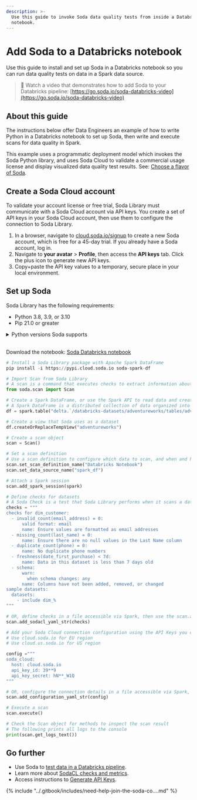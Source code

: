 ```yaml
---
description: >-
  Use this guide to invoke Soda data quality tests from inside a Databricks
  notebook.
---
```


# Add Soda to a Databricks notebook

Use this guide to install and set up Soda in a Databricks notebook so you can run data quality tests on data in a Spark data source.

> 🎥 Watch a video that demonstrates how to add Soda to your Databricks pipeline: [https://go.soda.io/soda-databricks-video](https://go.soda.io/soda-databricks-video)

## About this guide

The instructions below offer Data Engineers an example of how to write Python in a Databricks notebook to set up Soda, then write and execute scans for data quality in Spark.

This example uses a programmatic deployment model which invokes the Soda Python library, and uses Soda Cloud to validate a commercial usage license and display visualized data quality test results. See: [Choose a flavor of Soda](../quick-start-sip/setup-guide.md).

## Create a Soda Cloud account

To validate your account license or free trial, Soda Library must communicate with a Soda Cloud account via API keys. You create a set of API keys in your Soda Cloud account, then use them to configure the connection to Soda Library.

1. In a browser, navigate to [cloud.soda.io/signup](https://cloud.soda.io/signup) to create a new Soda account, which is free for a 45-day trial. If you already have a Soda account, log in.
2. Navigate to **your avatar** > **Profile**, then access the **API keys** tab. Click the plus icon to generate new API keys.
3. Copy+paste the API key values to a temporary, secure place in your local environment.

## Set up Soda

Soda Library has the following requirements:

* Python 3.8, 3.9, or 3.10
* Pip 21.0 or greater

<details>

<summary>Python versions Soda supports</summary>

Soda officially supports Python versions 3.8, 3.9, and 3.10.\
Though largely funcntional, efforts to fully support Python 3.11 and 3.12 are ongoing.

Using Python 3.11, some users might have some issues with dependencies constraints. At times, extra the combination of Python 3.11 and dependencies constraints requires that a dependency be built from source rather than downloaded pre-built.

The same applies to Python 3.12, although there is some anecdotal evidence that indicates that 3.12 might not work in all scenarios due to dependencies constraints.

</details>

\
Download the notebook: [Soda Databricks notebook](https://github.com/sodadata/docs/blob/main/soda/soda-databricks-notebook.ipynb)

```python
# Install a Soda Library package with Apache Spark DataFrame
pip install -i https://pypi.cloud.soda.io soda-spark-df

# Import Scan from Soda Library
# A scan is a command that executes checks to extract information about data in a dataset. 
from soda.scan import Scan

# Create a Spark DataFrame, or use the Spark API to read data and create a DataFrame
# A Spark DataFrame is a distributed collection of data organized into named columns which provides a structured and tabular representation of data within the Apache Spark framework. 
df = spark.table("delta.`/databricks-datasets/adventureworks/tables/adventureworks`")

# Create a view that Soda uses as a dataset
df.createOrReplaceTempView("adventureworks")

# Create a scan object
scan = Scan()

# Set a scan definition
# Use a scan definition to configure which data to scan, and when and how to execute the scan.
scan.set_scan_definition_name("Databricks Notebook")
scan.set_data_source_name("spark_df")

# Attach a Spark session
scan.add_spark_session(spark)

# Define checks for datasets
# A Soda Check is a test that Soda Library performs when it scans a dataset in your data source. You can define your checks in-line in the notebook, or define them in a separate checks.yml fail that is accessible by Spark.
checks = """
checks for dim_customer:
  - invalid_count(email_address) = 0:
      valid format: email
      name: Ensure values are formatted as email addresses
  - missing_count(last_name) = 0:
      name: Ensure there are no null values in the Last Name column
  - duplicate_count(phone) = 0:
      name: No duplicate phone numbers
  - freshness(date_first_purchase) < 7d:
      name: Data in this dataset is less than 7 days old
  - schema:
      warn:
        when schema changes: any
      name: Columns have not been added, removed, or changed
sample datasets:
  datasets:
    - include dim_%
"""

# OR, define checks in a file accessible via Spark, then use the scan.add_sodacl_yaml method to retrieve the checks
scan.add_sodacl_yaml_str(checks)

# Add your Soda Cloud connection configuration using the API Keys you created in Soda Cloud
# Use cloud.soda.io for EU region
# Use cloud.us.soda.io for US region

config ="""
soda_cloud:
  host: cloud.soda.io
  api_key_id: 39**9
  api_key_secret: hN**_W1Q
"""

# OR, configure the connection details in a file accessible via Spark, then use the scan.add_configuration_yaml method to retrieve the config
scan.add_configuration_yaml_str(config)

# Execute a scan
scan.execute()

# Check the Scan object for methods to inspect the scan result
# The following prints all logs to the console
print(scan.get_logs_text()) 
```

## Go further

* Use Soda to [test data in a Databricks pipeline](quick-start-databricks-pipeline.md).
* Learn more about [SodaCL checks and metrics](../sodacl-reference/metrics-and-checks.md).
* Access instructions to [Generate API Keys](api-keys.md).

{% include "../.gitbook/includes/need-help-join-the-soda-co....md" %}
